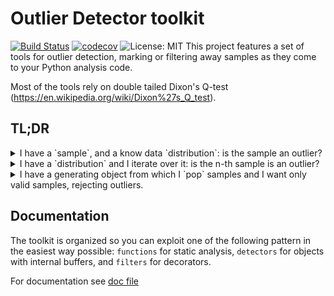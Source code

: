 # Outlier Detector toolkit
[![Build Status](https://travis-ci.com/docet85/outlier_detector.svg?branch=dev)](https://travis-ci.com/docet85/outlier_detector)
[![codecov](https://codecov.io/gh/docet85/outlier_detector/branch/dev/graph/badge.svg)](https://codecov.io/gh/docet85/outlier_detector)
![License: MIT](https://img.shields.io/badge/License-MIT-yellow.svg)
This project features a set of tools for outlier detection, marking or filtering away samples
as they come to your Python analysis code.

Most of the tools rely on double tailed Dixon's Q-test (https://en.wikipedia.org/wiki/Dixon%27s_Q_test).

## TL;DR
<details> 
   <summary>I have a `sample`, and a know data `distribution`: is the sample an outlier?</summary>
   
```python
sample = 2.7
distribution = [0.1, 1.1, 4.78, 2.0, 7.2, 5.3]

from outlier_detector.functions import is_outlier
print(is_outlier(distribution, sample))
```
    
</details>

<details> 
   <summary>I have a `distribution` and I iterate over it: is the n-th sample 
   is an outlier?</summary>
   
```python
distribution = [0.1, 1.1, 4.78, 2.0, 7.2, 5.3, 8.1, -4.1, 5.4]
from outlier_detector.detectors import OutlierDetector
od = OutlierDetector(buffer_samples=5)
for x in distribution:
    print(od.is_outlier(x))
```    
</details>

<details> 
   <summary>I have a generating object from which I `pop` samples and I want only valid samples, rejecting outliers.</summary>
   
```python
distribution = [0.1, 1.1, 4.78, 2.0, 7.2, 5.3, 8.1, -14.1, 5.4]
from outlier_detector.filters import filter_outlier

class MyGen:
    def __init__(self):
        self.cursor = -1

    @filter_outlier()
    def pop(self):
        self.cursor += 1
        return distribution[self.cursor]

g = MyGen()
while True:
    try:
        r = g.pop()
        print(r)
    except IndexError:
        print('No more data')
        
```    
</details>

## Documentation
The toolkit is organized so you can exploit one of the following pattern in the easiest way possible:
`functions` for static analysis, `detectors` for objects with internal buffers, and `filters` for decorators.

For documentation see [doc file](https://github.com/docet85/outlier_detector/blob/dev/DOC.md)